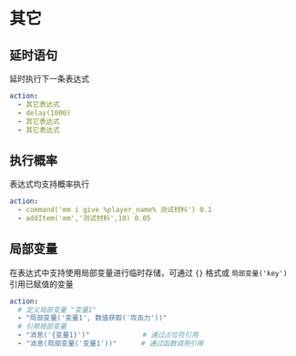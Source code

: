 # 其它

## 延时语句

延时执行下一条表达式

```yaml
action:
  - 其它表达式
  - delay(1000)
  - 其它表达式
  - 其它表达式
```

## 执行概率

表达式均支持概率执行

```yaml
action:
  - command('mm i give %player_name% 测试材料') 0.1
  - addItem('mm','测试材料',10) 0.05
```

## 局部变量

在表达式中支持使用局部变量进行临时存储，可通过 `{}` 格式或 `局部变量('key')` 引用已赋值的变量

```yaml
action:
  # 定义局部变量 "变量1"
  - "局部变量('变量1', 数值获取('攻击力'))"
  # 引用局部变量  
  - "消息('{变量1}')"             # 通过占位符引用  
  - "消息(局部变量('变量1'))"      # 通过函数调用引用  
```
